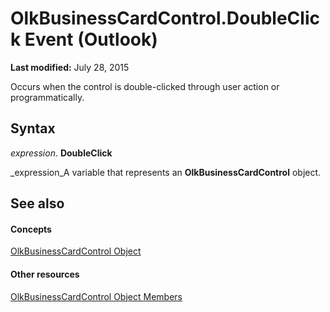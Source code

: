 
# OlkBusinessCardControl.DoubleClick Event (Outlook)

 **Last modified:** July 28, 2015

Occurs when the control is double-clicked through user action or programmatically.

## Syntax

 _expression_. **DoubleClick**

 _expression_A variable that represents an  **OlkBusinessCardControl** object.


## See also


#### Concepts


 [OlkBusinessCardControl Object](9a2de42b-7a43-3fd9-7fcc-93fc1508ce0f.md)
#### Other resources


 [OlkBusinessCardControl Object Members](62d47d07-74fb-0909-0b17-6e29c0f244f4.md)

